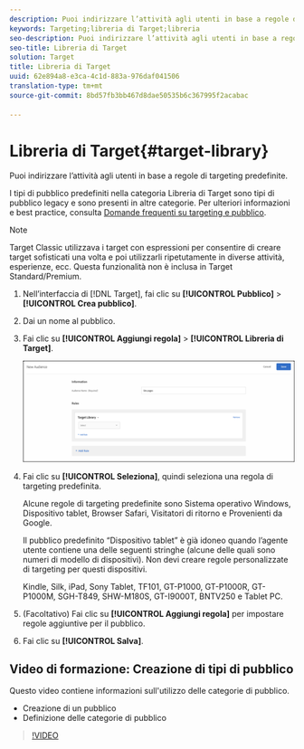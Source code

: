 ```yaml
---
description: Puoi indirizzare l’attività agli utenti in base a regole di targeting predefinite.
keywords: Targeting;libreria di Target;libreria
seo-description: Puoi indirizzare l’attività agli utenti in base a regole di targeting predefinite.
seo-title: Libreria di Target
solution: Target
title: Libreria di Target
uuid: 62e894a8-e3ca-4c1d-883a-976daf041506
translation-type: tm+mt
source-git-commit: 8bd57fb3bb467d8dae50535b6c367995f2acabac

---
```



# Libreria di Target{#target-library}

Puoi indirizzare l’attività agli utenti in base a regole di targeting predefinite.

I tipi di pubblico predefiniti nella categoria Libreria di Target sono tipi di pubblico legacy e sono presenti in altre categorie. Per ulteriori informazioni e best practice, consulta [Domande frequenti su targeting e pubblico](../../../c-target/c-troubleshooting-targets-and-audiences/troubleshooting-targets-and-audiences.md#concept_C4EE4B8F4840430CBD798D579A8F208D).

>[!NOTE]
>
>Target Classic utilizzava i target con espressioni per consentire di creare target sofisticati una volta e poi utilizzarli ripetutamente in diverse attività, esperienze, ecc. Questa funzionalità non è inclusa in Target Standard/Premium.

1. Nell’interfaccia di [!DNL Target], fai clic su **[!UICONTROL Pubblico]** &gt; **[!UICONTROL Crea pubblico]**.
1. Dai un nome al pubblico.
1. Fai clic su **[!UICONTROL Aggiungi regola]** &gt; **[!UICONTROL Libreria di Target]**.

   ![Libreria di Target](assets/target_library.png)

1. Fai clic su **[!UICONTROL Seleziona]**, quindi seleziona una regola di targeting predefinita.

   Alcune regole di targeting predefinite sono Sistema operativo Windows, Dispositivo tablet, Browser Safari, Visitatori di ritorno e Provenienti da Google.

   Il pubblico predefinito “Dispositivo tablet” è già idoneo quando l’agente utente contiene una delle seguenti stringhe (alcune delle quali sono numeri di modello di dispositivi). Non devi creare regole personalizzate di targeting per questi dispositivi.

   Kindle, Silk, iPad, Sony Tablet, TF101, GT-P1000, GT-P1000R, GT-P1000M, SGH-T849, SHW-M180S, GT-I9000T, BNTV250 e Tablet PC.

1. (Facoltativo) Fai clic su **[!UICONTROL Aggiungi regola]** per impostare regole aggiuntive per il pubblico.
1. Fai clic su **[!UICONTROL Salva]**.

## Video di formazione: Creazione di tipi di pubblico

Questo video contiene informazioni sull'utilizzo delle categorie di pubblico.

* Creazione di un pubblico
* Definizione delle categorie di pubblico

>[!VIDEO](https://video.tv.adobe.com/v/17392?captions=ita)
